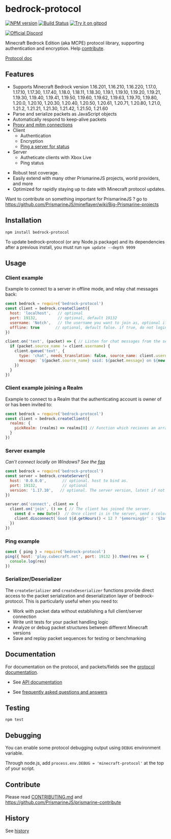 # bedrock-protocol
[![NPM version](https://img.shields.io/npm/v/bedrock-protocol.svg)](http://npmjs.com/package/bedrock-protocol)
[![Build Status](https://github.com/PrismarineJS/bedrock-protocol/workflows/CI/badge.svg)](https://github.com/PrismarineJS/bedrock-protocol/actions?query=workflow%3A%22CI%22)
[![Try it on gitpod](https://img.shields.io/badge/try-on%20gitpod-brightgreen.svg)](https://gitpod.io/#https://github.com/PrismarineJS/bedrock-protocol)

[![Official Discord](https://img.shields.io/static/v1.svg?label=OFFICIAL&message=DISCORD&color=blue&logo=discord&style=for-the-badge)](https://discord.gg/GsEFRM8)

Minecraft Bedrock Edition (aka MCPE) protocol library, supporting authentication and encryption. Help [contribute](docs/CONTRIBUTING.md).

[Protocol doc](https://prismarinejs.github.io/minecraft-data/?v=bedrock_1.19.10&d=protocol)

## Features

 - Supports Minecraft Bedrock version 1.16.201, 1.16.210, 1.16.220, 1.17.0, 1.17.10, 1.17.30, 1.17.40, 1.18.0, 1.18.11, 1.18.30, 1.19.1, 1.19.10, 1.19.20, 1.19.21, 1.19.30, 1.19.40, 1.19.41, 1.19.50, 1.19.60, 1.19.62, 1.19.63, 1.19.70, 1.19.80, 1.20.0, 1.20.10, 1.20.30, 1.20.40, 1.20.50, 1.20.61, 1.20.71, 1.20.80, 1.21.0, 1.21.2, 1.21.21, 1.21.30, 1.21.42, 1.21.50, 1.21.60
 - Parse and serialize packets as JavaScript objects
 - Automatically respond to keep-alive packets
 - [Proxy and mitm connections](docs/API.md#proxy-docs)
 - Client
   - Authentication
   - Encryption
   - [Ping a server for status](docs/API.md#beping-host-port---serveradvertisement)
 - Server
   - Autheticate clients with Xbox Live 
   - Ping status

 * Robust test coverage.
 * Easily extend with many other PrismarineJS projects, world providers, and more 
 * Optimized for rapidly staying up to date with Minecraft protocol updates.


Want to contribute on something important for PrismarineJS ? go to https://github.com/PrismarineJS/mineflayer/wiki/Big-Prismarine-projects

## Installation

`npm install bedrock-protocol`

To update bedrock-protocol (or any Node.js package) and its dependencies after a previous install, you must run `npm update --depth 9999`

## Usage

### Client example

Example to connect to a server in offline mode, and relay chat messages back:

```js
const bedrock = require('bedrock-protocol')
const client = bedrock.createClient({
  host: 'localhost',   // optional
  port: 19132,         // optional, default 19132
  username: 'Notch',   // the username you want to join as, optional if online mode
  offline: true       // optional, default false. if true, do not login with Xbox Live. You will not be asked to sign-in if set to true.
})

client.on('text', (packet) => { // Listen for chat messages from the server and echo them back.
  if (packet.source_name != client.username) {
    client.queue('text', {
      type: 'chat', needs_translation: false, source_name: client.username, xuid: '', platform_chat_id: '', filtered_message: '',
      message: `${packet.source_name} said: ${packet.message} on ${new Date().toLocaleString()}`
    })
  }
})
```

### Client example joining a Realm

Example to connect to a Realm that the authenticating account is owner of or has been invited to:

```js
const bedrock = require('bedrock-protocol')
const client = bedrock.createClient({
  realms: {
    pickRealm: (realms) => realms[0] // Function which recieves an array of joined/owned Realms and must return a single Realm. Can be async
  }
})
```

### Server example

*Can't connect locally on Windows? See the [faq](docs/FAQ.md)*
```js
const bedrock = require('bedrock-protocol')
const server = bedrock.createServer({
  host: '0.0.0.0',       // optional. host to bind as.
  port: 19132,           // optional
  version: '1.17.10',   // optional. The server version, latest if not specified. 
})

server.on('connect', client => {
  client.on('join', () => { // The client has joined the server.
    const d = new Date()  // Once client is in the server, send a colorful kick message
    client.disconnect(`Good ${d.getHours() < 12 ? '§emorning§r' : '§3afternoon§r'} :)\n\nMy time is ${d.toLocaleString()} !`)
  })
})
```

### Ping example

```js
const { ping } = require('bedrock-protocol')
ping({ host: 'play.cubecraft.net', port: 19132 }).then(res => {
  console.log(res)
})
```

### Serializer/Deserializer

The `createSerializer` and `createDeserializer` functions provide direct access to the packet serialization and deserialization layer of bedrock-protocol. This is particularly useful when you need to:

- Work with packet data without establishing a full client/server connection
- Write unit tests for your packet handling logic
- Analyze or debug packet structures between different Minecraft versions
- Save and replay packet sequences for testing or benchmarking

## Documentation

For documentation on the protocol, and packets/fields see the [protocol documentation](https://prismarinejs.github.io/minecraft-data/protocol).

* See [API documentation](docs/API.md)

* See [frequently asked questions and answers](docs/FAQ.md)

<!-- ## Projects Using bedrock-protocol

 * [mineflayer](https://github.com/PrismarineJS/mineflayer/) - create bots with a stable, high level API.
 * [pakkit](https://github.com/Heath123/pakkit) To monitor your packets
 * [flying-squid](https://github.com/PrismarineJS/flying-squid/) - create minecraft bots with a stable, high level API. -->

## Testing

```npm test```

## Debugging

You can enable some protocol debugging output using `DEBUG` environment variable.

Through node.js, add `process.env.DEBUG = 'minecraft-protocol'` at the top of your script.

## Contribute

Please read [CONTRIBUTING.md](docs/CONTRIBUTING.md) and https://github.com/PrismarineJS/prismarine-contribute

## History

See [history](HISTORY.md)

<!-- ## Related

* [map-colors](https://github.com/AresRPG/aresrpg-map-colors) can be used to convert any image into a buffer of minecraft compatible colors -->
